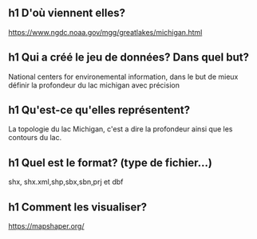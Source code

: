

## h1 D'où viennent elles?
https://www.ngdc.noaa.gov/mgg/greatlakes/michigan.html
## h1 Qui a créé le jeu de données? Dans quel but?
National centers for environemental information, dans le but de mieux définir la profondeur du lac michigan avec précision
## h1 Qu'est-ce qu'elles représentent?
La topologie du lac Michigan, c'est a dire la profondeur ainsi que les contours du lac.
## h1 Quel est le format? (type de fichier...)
shx, shx.xml,shp,sbx,sbn,prj et dbf
## h1 Comment les visualiser?
https://mapshaper.org/ 

